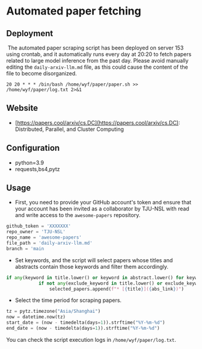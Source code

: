 # Automated paper fetching

## Deployment

​	The automated paper scraping script has been deployed on server 153 using crontab, and it automatically runs every day at 20:20 to fetch papers related to large model inference from the past day. Please avoid manually editing the `daily-arxiv-llm.md` file, as this could cause the content of the file to become disorganized.

```shell
20 20 * * * /bin/bash /home/wyf/paper/paper.sh >> /home/wyf/paper/log.txt 2>&1
```

## Website

* [https://papers.cool/arxiv/cs.DC](https://papers.cool/arxiv/cs.DC): Distributed, Parallel, and Cluster Computing

## Configuration

+ python=3.9
+ requests,bs4,pytz

## Usage

+ First, you need to provide your GitHub account's token and ensure that your account has been invited as a collaborator by TJU-NSL with read and write access to the `awesome-papers` repository.

```python
github_token = 'XXXXXXX' 
repo_owner = 'TJU-NSL'  
repo_name = 'awesome-papers'  
file_path = 'daily-arxiv-llm.md' 
branch = 'main
```

+ Set keywords, and the script will select papers whose titles and abstracts contain those keywords and filter them accordingly.

```python
if any(keyword in title.lower() or keyword in abstract.lower() for keyword in ['llm', 'inference', 'rag', 'prefill', 'decode', 'attention']):
            if not any(exclude_keyword in title.lower() or exclude_keyword in abstract.lower() for exclude_keyword in ['federated', 'wireless', 'big data', 'security']):
                selected_papers.append(f"* [{title}]({abs_link})")
```

+ Select the time period for scraping papers.

```python
tz = pytz.timezone("Asia/Shanghai")
now = datetime.now(tz)
start_date = (now - timedelta(days=1)).strftime("%Y-%m-%d")  
end_date = (now - timedelta(days=1)).strftime("%Y-%m-%d")  
```

You can check the script execution logs in `/home/wyf/paper/log.txt`.